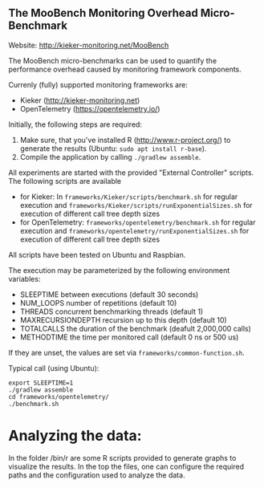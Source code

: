 The MooBench Monitoring Overhead Micro-Benchmark 
------------------------------------------------------------------------

Website: http://kieker-monitoring.net/MooBench

The MooBench micro-benchmarks can be used to quantify the performance overhead caused by monitoring framework components. 

Currenly (fully) supported monitoring frameworks are:
* Kieker (http://kieker-monitoring.net)
* OpenTelemetry (https://opentelemetry.io/)

Initially, the following steps are required:
1. Make sure, that you've installed R (http://www.r-project.org/) to generate the results (Ubuntu: `sudo apt install r-base`).
2. Compile the application by calling `./gradlew assemble`.

All experiments are started with the provided "External Controller" scripts. The following scripts are available
* for Kieker: In `frameworks/Kieker/scripts/benchmark.sh` for regular execution and `frameworks/Kieker/scripts/runExponentialSizes.sh` for execution of different call tree depth sizes
* for OpenTelemetry: `frameworks/opentelemetry/benchmark.sh` for regular execution and `frameworks/opentelemetry/runExponentialSizes.sh` for execution of different call tree depth sizes

All scripts have been tested on Ubuntu and Raspbian. 

The execution may be parameterized by the following environment variables:
* SLEEPTIME           between executions (default 30 seconds)
* NUM_LOOPS           number of repetitions (default 10)
* THREADS             concurrent benchmarking threads (default 1)
* MAXRECURSIONDEPTH   recursion up to this depth (default 10)
* TOTALCALLS          the duration of the benchmark (deafult 2,000,000 calls)
* METHODTIME          the time per monitored call (default 0 ns or 500 us)

If they are unset, the values are set via `frameworks/common-function.sh`.

Typical call (using Ubuntu):
```
export SLEEPTIME=1 
./gradlew assemble 
cd frameworks/opentelemetry/ 
./benchmark.sh
```

Analyzing the data:
===================
In the folder /bin/r are some R scripts provided to generate graphs to 
visualize the results. In the top the files, one can configure the 
required paths and the configuration used to analyze the data.
